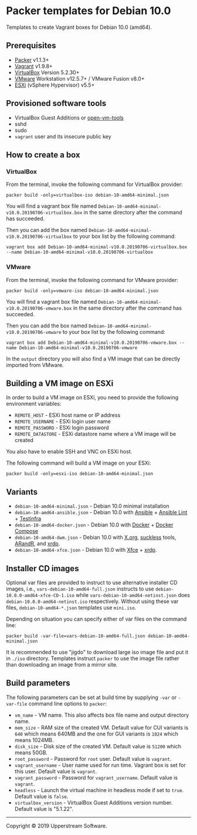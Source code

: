 # Packer templates for Debian 10.0

Templates to create Vagrant boxes for Debian 10.0 (amd64).


## Prerequisites

* [Packer][] v1.1.3+
* [Vagrant][] v1.9.8+
* [VirtualBox][] Version 5.2.30+
* [VMware][] Workstation v12.5.7+ / VMware Fusion v8.0+
* [ESXi][] (vSphere Hypervisor) v5.5+

[ESXi]: http://www.vmware.com/products/vsphere-hypervisor
    "Free VMware vSphere Hypervisor, Free Virtualization (ESXi)"
[Packer]: https://www.packer.io/ "Packer by HashiCorp"
[Vagrant]: https://www.vagrantup.com/ "Vagrant"
[VirtualBox]: https://www.virtualbox.org/ "Oracle VM VirtualBox"
[VMware]: http://www.vmware.com/
    "VMware Virtualization for Desktop &amp; Server, Application, Public &amp; Hybrid Clouds"


## Provisioned software tools

* VirtualBox Guest Additions or [open-vm-tools][]
* sshd
* sudo
* `vagrant` user and its insecure public key

[open-vm-tools]: https://github.com/vmware/open-vm-tools
    "Official repository of VMware open-vm-tools project"


## How to create a box

### VirtualBox

From the terminal, invoke the following command for VirtualBox provider:

    packer build -only=virtualbox-iso debian-10-amd64-minimal.json

You will find a vagrant box file named
`Debian-10-amd64-minimal-v10.0.20190706-virtualbox.box` in the same
directory after the command has succeeded.

Then you can add the box named
`Debian-10-amd64-minimal-v10.0.20190706-virtualbox` to your box list by
the following command:

    vagrant box add Debian-10-amd64-minimal-v10.0.20190706-virtualbox.box --name Debian-10-amd64-minimal-v10.0.20190706-virtualbox

### VMware

From the terminal, invoke the following command for VMware provider:

    packer build -only=vmware-iso debian-10-amd64-minimal.json

You will find a vagrant box file named
`Debian-10-amd64-minimal-v10.0.20190706-vmware.box` in the same
directory after the command has succeeded.

Then you can add the box named
`Debian-10-amd64-minimal-v10.0.20190706-vmware` to your box list by the
following command:

    vagrant box add Debian-10-amd64-minimal-v10.0.20190706-vmware.box --name Debian-10-amd64-minimal-v10.0.20190706-vmware

In the `output` directory you will also find a VM image that can be
directly imported from VMware.


## Building a VM image on ESXi

In order to build a VM image on ESXi, you need to provide the following
environment variables:

* `REMOTE_HOST` - ESXi host name or IP address
* `REMOTE_USERNAME` - ESXi login user name
* `REMOTE_PASSWORD` - ESXi login password
* `REMOTE_DATASTORE` - ESXi datastore name where a VM image will be
  created

You also have to enable SSH and VNC on ESXi host.

The following command will build a VM image on your ESXi:

    packer build -only=esxi-iso debian-10-amd64-minimal.json


## Variants

* `debian-10-amd64-minimal.json` - Debian 10.0 minimal installation
* `debian-10-amd64-ansible.json` - Debian 10.0 with [Ansible][] +
  [Ansible Lint][] + [Testinfra][]
* `debian-10-amd64-docker.json` - Debian 10.0 with [Docker][] +
  [Docker Compose][]
* `debian-10-amd64-dwm.json` - Debian 10.0 with [X.org][], [suckless][]
  tools, [ARandR][], and [xrdp][].
* `debian-10-amd64-xfce.json` - Debian 10.0 with [Xfce][] + [xrdp][].

[Ansible]: https://www.ansible.com/ "Ansible is Simple IT Automation"
[Ansible Lint]: https://docs.ansible.com/ansible-lint/
  "Ansible Lint Documentation &mdash; Ansible Documentation"
[ARandR]: https://christian.amsuess.com/tools/arandr/
    "ARandR: Another XRandR GUI"
[Docker]: https://www.docker.com/
    "Docker - Build, Ship and Run Any App, Anywhere"
[Docker Compose]: https://docs.docker.com/compose/ "Docker Compose"
[SLiM]: https://sourceforge.net/projects/slim.berlios/
    "SLiM download | SourceForge.net"
[suckless]: http://suckless.org/ "suckless.org software that sucks less"
[Testinfra]: https://testinfra.readthedocs.io/en/latest/
    "Testinfra test your infrastructure &#8212; testinfra 1.10.2.dev3 documentation"
[X.org]: https://www.x.org/wiki/ "X.Org"
[Xfce]: http://www.xfce.org/ "Xfce Desktop Environment"
[xrdp]: http://www.xrdp.org/ "xrdp"


## Installer CD images

Optional var files are provided to instruct to use alternative
installer CD images, i.e., `vars-debian-10-amd64-full.json` instructs to
use `debian-10.0.0-amd64-xfce-CD-1.iso` while
`vars-debian-10-amd64-netinst.json` does
`debian-10.0.0-amd64-netinst.iso` respectively.  Without using these
var files, `debian-10-amd64-*.json` templates use `mini.iso`.

Depending on situation you can specify either of var files on the
command line:

    packer build -var-file=vars-debian-10-amd64-full.json debian-10-amd64-minimal.json

It is recommended to use "jigdo" to download large iso image file and
put it in `./iso` directory.  Templates instruct `packer` to use the
image file rather than downloading an image from a mirror site.


## Build parameters

The following parameters can be set at build time by supplying `-var`
or `-var-file` command line options to `packer`:

* `vm_name` - VM name.  This also affects box file name and output
  directory name.
* `mem_size` - RAM size of the created VM.  Default value for CUI
  variants is `640` which means 640MB and the one for GUI variants is
  `1024` which means 1024MB.
* `disk_size` - Disk size of the created VM.  Default value is `51200`
  which means 50GB.
* `root_password` - Password for `root` user.  Default value is
  `vagrant`.
* `vagrant_username` - User name used for run time.  Vagrant box is set
  for this user.  Default value is `vagrant`.
* `vagrant_password` - Password for `vagrant_username`.  Default value
  is `vagrant`.
* `headless` - Launch the virtual machine in headless mode if set to
  `true`.  Default value is `false`.
* `virtualbox_version` - VirtualBox Guest Additions version number.
Default value is "5.1.22".


- - -

Copyright &copy; 2019 Upperstream Software.
